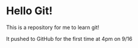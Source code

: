 # Hello Git!

This is a repository for me to learn git!

It pushed to GitHub for the first time at 4pm on 9/16
